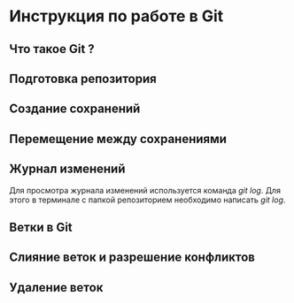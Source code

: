 # Инструкция по работе в Git

## Что такое Git ?

## Подготовка репозитория

## Создание сохранений

## Перемещение между сохранениями

## Журнал изменений
Для просмотра журнала изменений используется команда *git log*. Для этого в терминале с папкой репозиторием необходимо написать *git log*.
## Ветки в Git

## Слияние веток и разрешение конфликтов

## Удаление веток